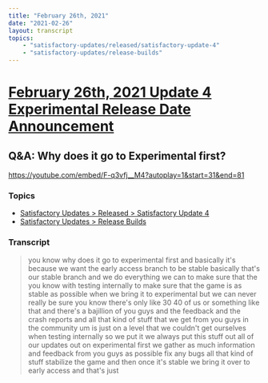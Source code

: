 ```yaml
---
title: "February 26th, 2021"
date: "2021-02-26"
layout: transcript
topics: 
    - "satisfactory-updates/released/satisfactory-update-4"
    - "satisfactory-updates/release-builds"
---
```

# [February 26th, 2021 Update 4 Experimental Release Date Announcement](../2021-02-26.md)
## Q&A: Why does it go to Experimental first?
https://youtube.com/embed/F-q3vfj__M4?autoplay=1&start=31&end=81
### Topics
* [Satisfactory Updates > Released > Satisfactory Update 4](../topics/satisfactory-updates/released/satisfactory-update-4.md)
* [Satisfactory Updates > Release Builds](../topics/satisfactory-updates/release-builds.md)

### Transcript

> you know why does it go to experimental
> first and basically it's because we want
> the early access branch to be stable
> basically
> that's our stable branch and we do
> everything we can to make sure that the
> you know with testing internally to make
> sure that the game is as stable as
> possible
> when we bring it to experimental but we
> can never really be
> sure you know there's only like 30 40 of
> us or something like that
> and there's a bajillion of you guys and
> the feedback and the
> crash reports and all that kind of stuff
> that we get from you guys in the
> community
> um is just on a level that we couldn't
> get ourselves when testing internally so
> we put it we always put this stuff out
> all of our updates out on experimental
> first
> we gather as much information and
> feedback from you guys as possible fix
> any bugs
> all that kind of stuff stabilize the
> game and then once it's stable we bring
> it over to early access and that's just
